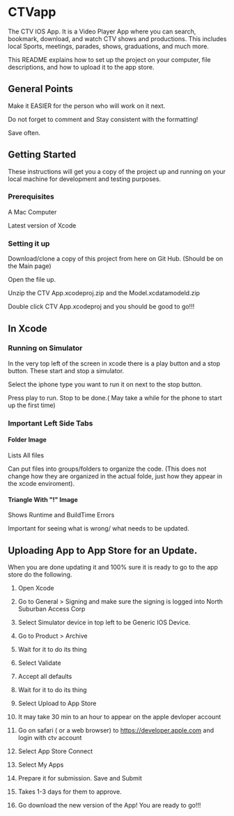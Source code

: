 # CTVapp

  The CTV IOS App. It is a Video Player App where you can search, bookmark, download, and watch CTV shows and productions. This includes local Sports, meetings, parades, shows, graduations, and much more.
  
  This README explains how to set up the project on your computer, file descriptions, and how to upload it to the app store.
## General Points
  Make it EASIER for the person who will work on it next.
  
  Do not forget to comment and Stay consistent with the formatting!
  
  Save often.
  
  
## Getting Started

  These instructions will get you a copy of the project up and running on your local machine for development and testing purposes.

### Prerequisites

A Mac Computer

Latest version of Xcode

### Setting it up
Download/clone a copy of this project from here on Git Hub. (Should be on the Main page)

Open the file up.

Unzip the CTV App.xcodeproj.zip and the Model.xcdatamodeld.zip

Double click CTV App.xcodeproj and you should be good to go!!!

## In Xcode

### Running on Simulator
In the very top left of the screen in xcode there is a play button and a stop button. These start and stop a simulator.

Select the iphone type you want to run it on next to the stop button.

Press play to run. Stop to be done.( May take a while for the phone to start up the first time)


### Important Left Side Tabs

#### Folder Image
Lists All files
   
Can put files into groups/folders to organize the code. (This does not change how they are organized in the actual folde, just how they appear in the xcode enviroment).

#### Triangle With "!" Image
Shows Runtime and BuildTime Errors
   
Important for seeing what is wrong/ what needs to be updated.


## Uploading App to App Store for an Update.

When you are done updating it and 100% sure it is ready to go to the app store do the following.

1) Open Xcode

2) Go to General > Signing and make sure the signing is logged into North Suburban Access Corp

2) Select Simulator device in top left to be Generic IOS Device.

3) Go to Product > Archive

4) Wait for it to do its thing

5) Select Validate

6) Accept all defaults

7) Wait for it to do its thing

8) Select Upload to App Store

9) It may take 30 min to an hour to appear on the apple devloper account

9) Go on safari ( or a web browser) to https://developer.apple.com and login with ctv account

10) Select App Store Connect

11) Select My Apps

12) Prepare it for submission. Save and Submit

13) Takes 1-3 days for them to approve.

14) Go download the new version of the App! You are ready to go!!!


